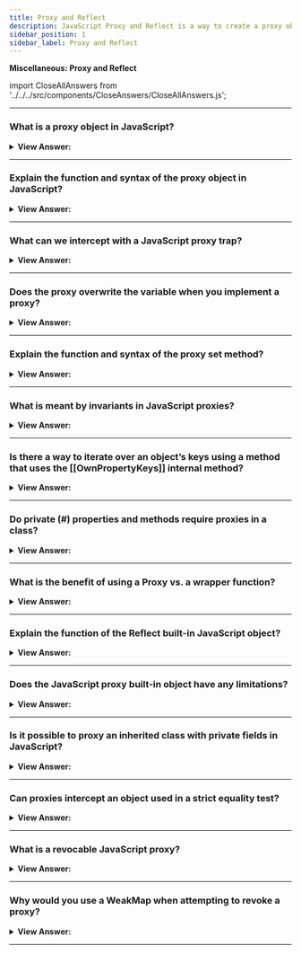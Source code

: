 ```yaml
---
title: Proxy and Reflect
description: JavaScript Proxy and Reflect is a way to create a proxy object that can be used to intercept and change the behavior of an object.
sidebar_position: 1
sidebar_label: Proxy and Reflect
---
```


**Miscellaneous: Proxy and Reflect**

import CloseAllAnswers from '../../../src/components/CloseAnswers/CloseAllAnswers.js';

<CloseAllAnswers />

---

### What is a proxy object in JavaScript?

<details>
  <summary><strong>View Answer:</strong></summary>
  <div>
  <div><strong>Interview Response:</strong> A Proxy object surrounds another object and intercepts activities such as reading/writing properties and others, processing them optionally on its own or transparently letting the object handle them. Many libraries and browser frameworks make use of proxies.
</div>
  </div>
</details>

---

### Explain the function and syntax of the proxy object in JavaScript?

<details>
  <summary><strong>View Answer:</strong></summary>
  <div>
  <div><strong>Interview Response:</strong> You may use the Proxy object to establish a proxy for another object that can intercept and redefine core operations for that object. To function, a Proxy has two arguments. It has a target and a handler parameter to carry out its operations. The target is the original object that you desire to proxy. A handler is an object that describes which actions get intercepted and how intercepted operations get redefined. It runs if a matching trap is in the handler for a proxy action. The proxy gets an opportunity to handle it; otherwise, the operation gets executed on the target.
</div><br />
  <div><strong className="codeExample">Code Example:</strong><br /><br />

<strong>Syntax: </strong> let proxy = new Proxy(target, handler);<br /><br />

  <div></div>

```js
let target = {};
let proxy = new Proxy(target, {}); // empty handler

proxy.test = 5; // writing to proxy (1)
alert(target.test); // 5, the property appeared in target!

alert(proxy.test); // 5, we can read it from proxy too (2)

for (let key in proxy) alert(key); // test, iteration works (3)
```

  </div>
  </div>
</details>

---

### What can we intercept with a JavaScript proxy trap?

<details>
  <summary><strong>View Answer:</strong></summary>
  <div>
  <div><strong>Interview Response:</strong> In a proxy trap, we can intercept invocation of internal methods like the get and set internal methods. For every internal method, there is a trap. For example, [[Get]] has a handler method of get() for reading a property, [[Set]] the internal method to write to a property, and so on. These methods get explicitly used in the specification, and we cannot call them directly by name.</div><br />
  <div><strong>Technical Response:</strong> A so-called “internal method” in the JavaScript specification describes how it works at the lowest level for most operations on objects. For instance, [[Get]], the internal method to read a property, [[Set]] the internal method to write to a property, and so on. These methods get used in the specification, but we cannot explicitly refer to them by name. Proxy traps intercept invocations of these methods. For every internal method, there is a trap. For example, [[Get]] has a handler method of get() for reading a property.
  </div><br />
  <div><strong className="codeExample">Code Example:</strong> Default value with “get” trap<br /><br />

  <div></div>

```js
let numbers = [0, 1, 2];

numbers = new Proxy(numbers, {
  get(target, prop) {
    // trapping [[Get]] internal method here
    if (prop in target) {
      return target[prop];
    } else {
      return 0; // default value
    }
  },
});

alert(numbers[1]); // 1
alert(numbers[4]); // 0 (no such item)
```

  </div>
  </div>
</details>

---

### Does the proxy overwrite the variable when you implement a proxy?

<details>
  <summary><strong>View Answer:</strong></summary>
  <div>
  <div><strong>Interview Response:</strong> Yes, the proxy should always replace the target object, and no one should ever make a reference to the target object after it has been proxied. Otherwise, it is simple to make mistakes and debug.
</div><br />
  <div><strong className="codeExample">Code Example:</strong> dictionary = new Proxy(dictionary, ...);<br /><br />

  <div></div>

```js
let dictionary = {
  Hello: 'Hola',
  Bye: 'Adiós',
};

dictionary = new Proxy(dictionary, {
  get(target, phrase) {
    // intercept reading a property from dictionary
    if (phrase in target) {
      // if we have it in the dictionary
      return target[phrase]; // return the translation
    } else {
      // otherwise, return the non-translated phrase
      return phrase;
    }
  },
});

// Look up arbitrary phrases in the dictionary!
// At worst, they're not translated.
alert(dictionary['Hello']); // Hola
alert(dictionary['Welcome to Proxy']); // Welcome to Proxy (no translation)
```

  </div>
  </div>
</details>

---

### Explain the function and syntax of the proxy set method?

<details>
  <summary><strong>View Answer:</strong></summary>
  <div>
  <div><strong>Interview Response:</strong> Proxies have a handler.set() method used as a trap for setting a property value. There are four arguments to the set method: target, property, value, and receiver. The object we are aiming toward is known as the target. The name or symbol of the property set is the property, and the value is the newly set value of the property. The object the assignment initially gets set is known as the target. This object is usually the proxy itself. But a set() handler can also be called indirectly via the prototype chain or other ways.
</div><br />
  <div><strong className="codeExample">Syntax:</strong><br /><br />

  <div></div>

```js
const p = new Proxy(target, {
  set: function (target, property, value, receiver) {},
});
```

  </div><br />
  <div><strong className="codeExample">Code Example:</strong><br /><br />

  <div></div>

```js
let numbers = [];

numbers = new Proxy(numbers, {
  // (*)
  set(target, prop, val) {
    // to intercept property writing
    if (typeof val == 'number') {
      target[prop] = val;
      return true;
    } else {
      return false;
    }
  },
});

numbers.push(1); // added successfully
numbers.push(2); // added successfully
alert('Length is: ' + numbers.length); // 2

numbers.push('test'); // TypeError ('set' on proxy returned false)

alert('This line is never reached (error in the line above)');
```

  </div>
  </div>
</details>

---

### What is meant by invariants in JavaScript proxies?

<details>
  <summary><strong>View Answer:</strong></summary>
  <div>
  <div><strong>Interview Response:</strong> Semantics that remain unchanged when implementing custom operations are called invariants. If you violate the invariants of a handler, a TypeError gets thrown.</div><br />
  <div><strong>Technical Response:</strong> In JavaScript, proxy invariants are a condition that the internal methods and traps must fulfill. In most cases, this refers to return values. The internal [[Set]] method must return true if the value gets successfully written. Otherwise false. Most of the internal methods require a specific return value. Traps can intercept these operations, but they must follow these rules. Invariants ensure correct and consistent behavior of language features. The complete invariants list is in the specification. You probably won’t violate them if you are not doing something weird.
  </div><br /><br />

  </div>
</details>

---

### Is there a way to iterate over an object’s keys using a method that uses the [[OwnPropertyKeys]] internal method?

<details>
  <summary><strong>View Answer:</strong></summary>
  <div>
  <div><strong>Interview Response:</strong> Yes, Object.keys, for..in loop and most other methods that iterate over object properties use [[OwnPropertyKeys]] internal method to retrieve a list of properties.</div><br />
  <div><strong>Technical Response:</strong> Yes, Object.keys, for..in loop and most other methods that iterate over object properties use [[OwnPropertyKeys]] internal method to extract a list of properties. Object.keys/values() returns non-symbol keys/values with enumerable flag (property flags were explained in the article Property flags and descriptors). You can view others in the specification, such as getOwnPropertyNames and getOwnPropertySymbols that use the [[OwnPropertyKeys]] internal method.
  </div><br />
  <div><strong className="codeExample">Code Example:</strong><br /><br />

  <div></div>

```js
let user = {
  name: 'John',
  age: 30,
  _password: '***',
};

user = new Proxy(user, {
  ownKeys(target) {
    return Object.keys(target).filter((key) => !key.startsWith('_'));
  },
});

// "ownKeys" filters out _password
for (let key in user) alert(key); // name, then: age

// same effect on these methods:
alert(Object.keys(user)); // name,age
alert(Object.values(user)); // John,30
```

  </div>
  </div>
</details>

---

### Do private (#) properties and methods require proxies in a class?

<details>
  <summary><strong>View Answer:</strong></summary>
  <div>
  <div><strong>Interview Response:</strong> No, Modern JavaScript engines natively support private properties in classes, prefixed with #, and no proxies are required. However, such properties have their own  issues, and child classes do not inherit them.
</div>
  </div>
</details>

---

### What is the benefit of using a Proxy vs. a wrapper function?

<details>
  <summary><strong>View Answer:</strong></summary>
  <div>
  <div><strong>Interview Response:</strong> Proxy is much more powerful, as it forwards everything to the target object. A wrapper function does not forward property read/write operations. After the wrapping, the access gets lost to properties of the original functions, such as name, length, and others.
</div><br />
  <div><strong className="codeExample">Code Example:</strong><br /><br />

  <div></div>

```js
function delay(f, ms) {
  return new Proxy(f, {
    apply(target, thisArg, args) {
      setTimeout(() => target.apply(thisArg, args), ms);
    }
  });
}

function sayHi(user) {
  alert(`Hello, ${user}!`);
}

sayHi = delay(sayHi, 3000);

alert(sayHi.length);  // this would be 0 if we used a wrapper function

// return 1 (*) proxy forwards "get length" operation to the target

sayHi("John"); // Hello, John! (after 3 seconds)
```

  </div>
  </div>
</details>

---

### Explain the function of the Reflect built-in JavaScript object?

<details>
  <summary><strong>View Answer:</strong></summary>
  <div>
  <div><strong>Interview Response:</strong> Reflect is a built-in object that simplifies the creation of a Proxy. Reflect is a built-in object that provides methods for interceptable JavaScript operations. The methods are the same as those of proxy handlers. Reflect is not a function object, so it is not constructible. You cannot use it with a new operator or invoke the Reflect object as a function. All properties and methods of Reflect are static (just like the Math object). For every internal method, trappable by Proxy, there is a corresponding method in Reflect, with the same name and arguments as the Proxy trap.
</div><br />
  <div><strong className="codeExample">Code Example:</strong> Reflect get and set methods<br /><br />

  <div></div>

```js
// Reflect get() method
const object1 = {
  x: 1,
  y: 2,
};

console.log(Reflect.get(object1, 'x'));
// expected output: 1

const array1 = ['zero', 'one'];

console.log(Reflect.get(array1, 1));
// expected output: "one"

// Reflect set() method
let user = {};

Reflect.set(user, 'name', 'John');

alert(user.name); // John
```

  </div>
  </div>
</details>

---

### Does the JavaScript proxy built-in object have any limitations?

<details>
  <summary><strong>View Answer:</strong></summary>
  <div>
  <div><strong>Interview Response:</strong> Yes, Built-in objects like Map, Set, Date, and Promise get proxied, the proxy does not have access to their internal slots, so built-in methods fail.</div><br />
  <div><strong>Technical Answer:</strong> Yes, Proxies provide a unique way to alter or tweak the behavior of the existing objects at the lowest level. Still, it is not perfect. There are limitations. Many built-in objects, for example, Map, Set, Date, Promise, and others, make use of so-called “internal slots”. These are like properties but reserved for internal, specification-only purposes. For instance, Map stores items in the internal slot [[MapData]]. Built-in methods access them directly, not via [[Get]]/[[Set]] internal methods. So, Proxy cannot intercept that. The proxy does not have these internal slots after a built-in object gets proxied, so the built-in methods fail.
  </div><br />
  <div><strong className="codeExample">Code Example:</strong><br /><br />

  <div></div>

```js
let map = new Map();

let proxy = new Proxy(map, {});

proxy.set('test', 1); // Error
```

:::note Notable Exception:
Built-in Array does not use internal slots. That is for historical reasons, as it appeared so long ago. So, there is no such problem when proxying an array.
:::

  </div>
  </div>
</details>

---

### Is it possible to proxy an inherited class with private fields in JavaScript?

<details>
  <summary><strong>View Answer:</strong></summary>
  <div>
  <div><strong>Interview Response:</strong> Yes, but typically if you attempt to proxy private fields, the class proxy breaks after proxying. The reason is that private fields get implemented using internal slots. JavaScript does not use [[Get]]/[[Set]] when accessing them. A common fix for this is to bind the value to the target.
</div><br />
  <div><strong className="codeExample">Code Example:</strong> Problem & Solution<br /><br />

  <div></div>

```js
// Example: Problem
class User {
  #name = 'Guest';

  getName() {
    return this.#name;
  }
}

let user = new User();

user = new Proxy(user, {});

alert(user.getName()); // Error

// Example: Solution
class User {
  #name = 'Guest';

  getName() {
    return this.#name;
  }
}

let user = new User();

user = new Proxy(user, {
  get(target, prop, receiver) {
    let value = Reflect.get(...arguments);
    return typeof value == 'function' ? value.bind(target) : value;
  },
});

alert(user.getName()); // Guest
```

:::note
The solution has drawbacks. It exposes the original object to the method, potentially allowing it to be passed further and breaking other proxied functionality.
:::

  </div>
  </div>
</details>

---

### Can proxies intercept an object used in a strict equality test?

<details>
  <summary><strong>View Answer:</strong></summary>
  <div>
  <div><strong>Interview Response:</strong> No, proxies may intercept a wide range of operations, including new (with construct), in (with has), delete (with deleteProperty), and so on. A strict equality test for objects, on the other hand, cannot be intercepted. An item has no other value and is precisely equal to itself. As a result, every operation or built-in class that compares objects for equality distinguishes between the object and the proxy. There is no obvious substitute here.
</div>
  </div>
</details>

---

### What is a revocable JavaScript proxy?

<details>
  <summary><strong>View Answer:</strong></summary>
  <div>
  <div><strong>Interview Response:</strong> A revocable proxy is a proxy that can be disabled. If at any point we want to revoke access to it. What we can do is wrap it into a revocable proxy, without any traps. Such a proxy forwards operations to an object, and we can disable it at any moment. The call returns an object with the proxy. A call to revoke() removes all internal references to the target object from the proxy, so they are no longer connected.
</div><br />
  <div><strong className="codeExample">Code Example:</strong><br /><br />

<strong>Syntax: </strong> let &#123;proxy, revoke&#125; = Proxy.revocable(target, handler);<br /><br />

  <div></div>

```js
let object = {
  data: 'Valuable data',
};

let { proxy, revoke } = Proxy.revocable(object, {});

// pass the proxy somewhere instead of object...
alert(proxy.data); // Valuable data

// later in our code
revoke();

// the proxy isn't working any more (revoked)
alert(proxy.data); // Error
```

  </div>
  </div>
</details>

---

### Why would you use a WeakMap when attempting to revoke a proxy?

<details>
  <summary><strong>View Answer:</strong></summary>
  <div>
  <div><strong>Interview Response:</strong> If we create a WeakMap that has proxy as the key and the corresponding revoke as the value, we can easily find the revoke for a proxy. We use WeakMap instead of Map since it does not interfere with trash collection. If a proxy object becomes "unreachable" (e.g., no variable refers to it anymore), WeakMap allows it to get erased from memory and whatever data it contains.
</div><br />
  <div><strong className="codeExample">Code Example:</strong><br /><br />

  <div></div>

```js
let revokes = new WeakMap();

let object = {
  data: 'Valuable data',
};

let { proxy, revoke } = Proxy.revocable(object, {});

revokes.set(proxy, revoke);

// ..somewhere else in our code..
revoke = revokes.get(proxy);
revoke();

alert(proxy.data); // Error (revoked)
```

  </div>
  </div>
</details>

---
